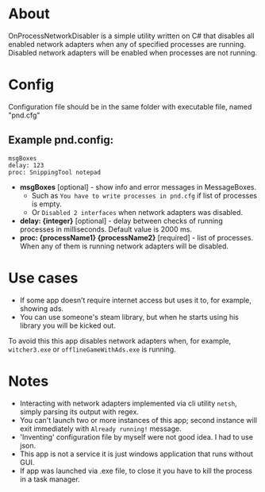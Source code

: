 # About

OnProcessNetworkDisabler is a simple utility written on C# that disables all enabled network adapters when any of specified processes are running. Disabled network adapters will be enabled when processes are not running.

# Config

Configuration file should be in the same folder with executable file, named "pnd.cfg"

## Example **pnd.config**:

```
msgBoxes
delay: 123
proc: SnippingTool notepad
```

- **msgBoxes** [optional] - show info and error messages in MessageBoxes.
  - Such as `You have to write processes in pnd.cfg` if list of processes is empty.
  - Or `Disabled 2 interfaces` when network adapters was disabled.
- **delay: {integer}** [optional] - delay between checks of running processes in milliseconds. Default value is 2000 ms.
- **proc: {processName1} {processName2}** [required] - list of processes. When any of them is running network adapters will be disabled.

# Use cases

- If some app doesn’t require internet access but uses it to, for example, showing ads.
- You can use someone's steam library, but when he starts using his library you will be kicked out.

To avoid this this app disables network adapters when, for example, `witcher3.exe` or `offlineGameWithAds.exe` is running.

# Notes

- Interacting with network adapters implemented via cli utility `netsh`, simply parsing its output with regex.
- You can't launch two or more instances of this app; second instance will exit immediately with `Already running!` message.
- 'Inventing' configuration file by myself were not good idea. I had to use json.
- This app is not a service it is just windows application that runs without GUI.
- If app was launched via .exe file, to close it you have to kill the process in a task manager.
